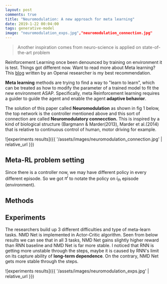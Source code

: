 ```yaml
---
layout: post
comments: true
title: "Neuromodulation: A new approach for meta learning"
date: 2019-1-22 00:04:00
tags: generative-model
image: "neuromodulation_exps.jpg","neuromodulation_connection.jpg"
---
```


> Another inspiration comes from neuro-science is applied on state-of-the-art problem 

<!--more-->

Reinforcement Learning once been denounced by training on environment it is test. Things got different now. Want to read more about Meta learning? This [blog](https://lilianweng.github.io/lil-log/2018/11/30/meta-learning.html) written by an Openai researcher is my best recommendation.

**Meta learning** methods are trying to find a way to "learn to learn", which can be treated as how to modify the parameter of a trained model to fit the new environment ASAP. Specifically, meta Reinforcement learning requires a guider to guide the agent and enable the agent **adaptive behavior**.

The solution of this paper called **Neuromodulation** as shown in fig 1 below, the top network is the controller mentioned above and this sort of connection are called **Neuromodulatory connecction.**  This is inspired by a kind of biological structure (Bargmann & Marder(2013), Marder et al.(2014) that is relative to continuous control of human, motor driving for example.

![experiments results]({{ '/assets/images/neuromodulation_connection.jpg' | relative_url }})

## Meta-RL problem setting

Since there is a controller now, we may have different policy in every different episode. So we got $\pi^i$ to notate the policy on $i_{th}$ episode (environment).

## Methods



## Experiments

The researchers build up 3 different difficulties and type of meta-learn tasks. NMD Net is implemented in Actor-Critic algorithm. Seen from below results we can see that in all 3 tasks, NMD Net gains slightly higher reward than RNN baseline and NMD Net is far more stable. I noticed that RNN is getting more unstable through the steps, maybe it is caused by RNN's limit on its capture ability of **long-term dependence**. On the contrary, NMD Net gets more stable through the steps.

![experiments results]({{ '/assets/images/neuromodulation_exps.jpg' | relative_url }})





















